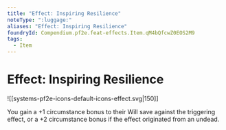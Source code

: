 ```yaml
---
title: "Effect: Inspiring Resilience"
noteType: ":luggage:"
aliases: "Effect: Inspiring Resilience"
foundryId: Compendium.pf2e.feat-effects.Item.qM4bQfcwZ0EOS2M9
tags:
  - Item
---
```


# Effect: Inspiring Resilience
![[systems-pf2e-icons-default-icons-effect.svg|150]]

You gain a +1 circumstance bonus to their Will save against the triggering effect, or a +2 circumstance bonus if the effect originated from an undead.
